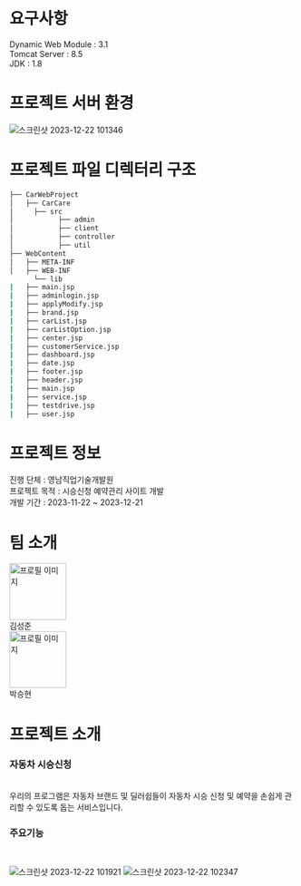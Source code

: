 # 요구사항
Dynamic Web Module : 3.1
<br>
Tomcat Server : 8.5
<br>
JDK : 1.8

# 프로젝트 서버 환경
![스크린샷 2023-12-22 101346](https://github.com/mydkonline/CarWebProject/assets/67779682/fde4af8f-bab2-4e69-ae49-30abb7e6ca1a)

# 프로젝트 파일 디렉터리 구조
```bash
├── CarWebProject
│   ├── CarCare
│     ├── src
│           ├── admin
│           ├── client
│           ├── controller
│           ├── util
├── WebContent
│   ├── META-INF
│   ├── WEB-INF 
      └── lib
|   ├── main.jsp
|   ├── adminlogin.jsp
|   ├── applyModify.jsp
|   ├── brand.jsp
|   ├── carList.jsp
|   ├── carListOption.jsp
|   ├── center.jsp
|   ├── customerService.jsp
|   ├── dashboard.jsp
|   ├── date.jsp
|   ├── footer.jsp
|   ├── header.jsp
|   ├── main.jsp
|   ├── service.jsp
|   ├── testdrive.jsp
|   ├── user.jsp      
```
# 프로젝트 정보
진행 단체 : 영남직업기술개발원
<br>
프로젝트 목적 : 시승신청 예약관리 사이트 개발
<br>
개발 기간 : 2023-11-22 ~ 2023-12-21
<br>
# 팀 소개
<img src="https://github.com/mydkonline/CarWebProject/assets/67779682/bd5ab885-0daf-4a54-8ee3-c611210ce4b5" alt="프로필 이미지" width="100" height="100">
<br>
김성준
<br>
<img src="https://github.com/mydkonline/CarWebProject/assets/67779682/bd5ab885-0daf-4a54-8ee3-c611210ce4b5" alt="프로필 이미지" width="100" height="100">
<br>
박승현

# 프로젝트 소개

### 자동차 시승신청
<br>
우리의 프로그램은 자동차 브랜드 및 딜러쉽들이 자동차 시승 신청 및 예약을 손쉽게 관리할 수 있도록 돕는 서비스입니다.

### 주요기능
<br>

![스크린샷 2023-12-22 101921](https://github.com/mydkonline/CarWebProject/assets/67779682/659c016a-4033-4341-88f7-4246c4c78394)
![스크린샷 2023-12-22 102347](https://github.com/mydkonline/CarWebProject/assets/67779682/0f91ded7-6021-4ec4-a615-fa8f113de746)


